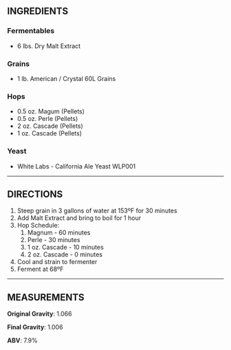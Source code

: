 ## INGREDIENTS

### Fermentables

- 6 lbs. Dry Malt Extract

### Grains

- 1 lb. American / Crystal 60L Grains

### Hops

- 0.5 oz. Magum (Pellets)
- 0.5 oz. Perle (Pellets)
- 2 oz. Cascade (Pellets)
- 1 oz. Cascade (Pellets)

### Yeast

- White Labs - California Ale Yeast WLP001

---

## DIRECTIONS

1. Steep grain in 3 gallons of water at 153ºF for 30 minutes
2. Add Malt Extract and bring to boil for 1 hour
3. Hop Schedule:
   1. Magnum - 60 minutes
   2. Perle - 30 minutes
   3. 1 oz. Cascade - 10 minutes
   4. 2 oz. Cascade - 0 minutes
4. Cool and strain to fermenter
5. Ferment at 68ºF

---

## MEASUREMENTS

**Original Gravity**: 1.066

**Final Gravity**: 1.006

**ABV**: 7.9%
